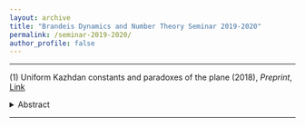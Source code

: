 ```yaml
---
layout: archive
title: "Brandeis Dynamics and Number Theory Seminar 2019-2020"
permalink: /seminar-2019-2020/
author_profile: false
---
```


-----

(1) Uniform Kazhdan constants and paradoxes of the plane (2018), _Preprint_, [Link](https://arxiv.org/abs/1904.02604)
<details>
  <summary>Abstract</summary>
Let $G=\mathrm{SL}(2,\mathbb{Z})\ltimes\mathbb{Z}^2$ and $H=\mathrm{SL}(2,\mathbb{Z})$. We prove that the action $G\curvearrowright\mathbb{R}^2$ is uniformly non-amenable and that the quasi-regular representation of $G$ on $\ell^2(G/H)$ has a uniform spectral gap. Both results are a consequence of a uniform quantitative form of ping-pong for affine transformations, which we establish here.
</details>

-----

